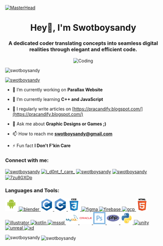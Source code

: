 [![MasterHead](https://blogger.googleusercontent.com/img/b/R29vZ2xl/AVvXsEg596JLP2KNbVCXTHmz8ib52diI4mKJeftQNc3_PSy7JCwveDSxhbZs02Cn3pqn4uCauNm7wjhOCttg7Mx-S8mBqd2QZlnCmTldHMI_terJKo-n6kXpEl8eW8QW4k1eh4jKDhcHZyVd2AggJR1pg9-k1cI8OcaPEj2dwbD1pW8c6D5JowZKJovsy8soaCbh/s16000/SwotboySandygt.png)](https://pracandify.blogspot.com/)
<h1 align="center">Hey👋, I'm Swotboysandy</h1>
<h3 align="center">A dedicated coder translating concepts into seamless digital realities through elegant and efficient code.</h3>
<div align="center">
<img align="center" alt="Coding" width="500" src="https://blogger.googleusercontent.com/img/b/R29vZ2xl/AVvXsEjq7WKQwsP_sqnrVc1ykpSfKKjEo6tdVF5LyXHtsJELvtk9w92Dlzyo80roGUnrxA4d50RauoKy9_XcbXPSQr1eTnHDFk6JMtBvY1RxpVb3HQVRNFHX0hQpt6l6d8fBVSstPOpGysF89PSDLODhkOnhR9rREq5uU7YQFdR-hby7fkXQAOMJc7_8X2HD4t1R/s16000/programming-angry-punching-keyboard-fw45yh2e39g24ylb.gif">
</div>
<p align="left"> <img src="https://komarev.com/ghpvc/?username=swotboysandy&label=Profile%20views&color=0e75b6&style=flat" alt="swotboysandy" /> </p>

<p align="left"> <a href="https://twitter.com/swotboysandy" target="blank"><img src="https://img.shields.io/twitter/follow/swotboysandy?logo=twitter&style=for-the-badge" alt="swotboysandy" /></a> </p>

- 🔭 I’m currently working on **Parallax Website**

- 🌱 I’m currently learning **C++ and JavaScript**

- 📝 I regularly write articles on [https://pracandify.blogspot.com/](https://pracandify.blogspot.com/)

- 💬 Ask me about **Graphic Designs or Games ;)**

- 📫 How to reach me **swotboysandy@gmail.com**

- ⚡ Fun fact **I Don't F'kin Care**

<h3 align="left">Connect with me:</h3>
<p align="left">
<a href="https://twitter.com/swotboysandy" target="blank"><img align="center" src="https://raw.githubusercontent.com/rahuldkjain/github-profile-readme-generator/master/src/images/icons/Social/twitter.svg" alt="swotboysandy" height="30" width="40" /></a>
<a href="https://instagram.com/i_d0nt_f_care_" target="blank"><img align="center" src="https://raw.githubusercontent.com/rahuldkjain/github-profile-readme-generator/master/src/images/icons/Social/instagram.svg" alt="i_d0nt_f_care_" height="30" width="40" /></a>
<a href="https://www.youtube.com/c/swotboysandy" target="blank"><img align="center" src="https://raw.githubusercontent.com/rahuldkjain/github-profile-readme-generator/master/src/images/icons/Social/youtube.svg" alt="swotboysandy" height="30" width="40" /></a>
<a href="https://codeforces.com/profile/swotboysandy" target="blank"><img align="center" src="https://raw.githubusercontent.com/rahuldkjain/github-profile-readme-generator/master/src/images/icons/Social/codeforces.svg" alt="swotboysandy" height="30" width="40" /></a>
<a href="https://discord.gg/7zu8GXDp" target="blank"><img align="center" src="https://raw.githubusercontent.com/rahuldkjain/github-profile-readme-generator/master/src/images/icons/Social/discord.svg" alt="7zu8GXDp" height="30" width="40" /></a>
</p>

<h3 align="left">Languages and Tools:</h3>
<p align="left"> <a href="https://developer.android.com" target="_blank" rel="noreferrer"> <img src="https://raw.githubusercontent.com/devicons/devicon/master/icons/android/android-original-wordmark.svg" alt="android" width="40" height="40"/> </a> <a href="https://www.blender.org/" target="_blank" rel="noreferrer"> <img src="https://download.blender.org/branding/community/blender_community_badge_white.svg" alt="blender" width="40" height="40"/> </a> <a href="https://www.cprogramming.com/" target="_blank" rel="noreferrer"> <img src="https://raw.githubusercontent.com/devicons/devicon/master/icons/c/c-original.svg" alt="c" width="40" height="40"/> </a> <a href="https://www.w3schools.com/cpp/" target="_blank" rel="noreferrer"> <img src="https://raw.githubusercontent.com/devicons/devicon/master/icons/cplusplus/cplusplus-original.svg" alt="cplusplus" width="40" height="40"/> </a> <a href="https://www.w3schools.com/css/" target="_blank" rel="noreferrer"> <img src="https://raw.githubusercontent.com/devicons/devicon/master/icons/css3/css3-original-wordmark.svg" alt="css3" width="40" height="40"/> </a> <a href="https://www.figma.com/" target="_blank" rel="noreferrer"> <img src="https://www.vectorlogo.zone/logos/figma/figma-icon.svg" alt="figma" width="40" height="40"/> </a> <a href="https://firebase.google.com/" target="_blank" rel="noreferrer"> <img src="https://www.vectorlogo.zone/logos/firebase/firebase-icon.svg" alt="firebase" width="40" height="40"/> </a> <a href="https://cloud.google.com" target="_blank" rel="noreferrer"> <img src="https://www.vectorlogo.zone/logos/google_cloud/google_cloud-icon.svg" alt="gcp" width="40" height="40"/> </a> <a href="https://www.w3.org/html/" target="_blank" rel="noreferrer"> <img src="https://raw.githubusercontent.com/devicons/devicon/master/icons/html5/html5-original-wordmark.svg" alt="html5" width="40" height="40"/> </a> <a href="https://www.adobe.com/in/products/illustrator.html" target="_blank" rel="noreferrer"> <img src="https://www.vectorlogo.zone/logos/adobe_illustrator/adobe_illustrator-icon.svg" alt="illustrator" width="40" height="40"/> </a> <a href="https://kotlinlang.org" target="_blank" rel="noreferrer"> <img src="https://www.vectorlogo.zone/logos/kotlinlang/kotlinlang-icon.svg" alt="kotlin" width="40" height="40"/> </a> <a href="https://www.microsoft.com/en-us/sql-server" target="_blank" rel="noreferrer"> <img src="https://www.svgrepo.com/show/303229/microsoft-sql-server-logo.svg" alt="mssql" width="40" height="40"/> </a> <a href="https://www.mysql.com/" target="_blank" rel="noreferrer"> <img src="https://raw.githubusercontent.com/devicons/devicon/master/icons/mysql/mysql-original-wordmark.svg" alt="mysql" width="40" height="40"/> </a> <a href="https://www.oracle.com/" target="_blank" rel="noreferrer"> <img src="https://raw.githubusercontent.com/devicons/devicon/master/icons/oracle/oracle-original.svg" alt="oracle" width="40" height="40"/> </a> <a href="https://www.photoshop.com/en" target="_blank" rel="noreferrer"> <img src="https://raw.githubusercontent.com/devicons/devicon/master/icons/photoshop/photoshop-line.svg" alt="photoshop" width="40" height="40"/> </a> <a href="https://www.php.net" target="_blank" rel="noreferrer"> <img src="https://raw.githubusercontent.com/devicons/devicon/master/icons/php/php-original.svg" alt="php" width="40" height="40"/> </a> <a href="https://www.python.org" target="_blank" rel="noreferrer"> <img src="https://raw.githubusercontent.com/devicons/devicon/master/icons/python/python-original.svg" alt="python" width="40" height="40"/> </a> <a href="https://unity.com/" target="_blank" rel="noreferrer"> <img src="https://www.vectorlogo.zone/logos/unity3d/unity3d-icon.svg" alt="unity" width="40" height="40"/> </a> <a href="https://unrealengine.com/" target="_blank" rel="noreferrer"> <img src="https://raw.githubusercontent.com/kenangundogan/fontisto/036b7eca71aab1bef8e6a0518f7329f13ed62f6b/icons/svg/brand/unreal-engine.svg" alt="unreal" width="40" height="40"/> </a> <a href="https://www.adobe.com/products/xd.html" target="_blank" rel="noreferrer"> <img src="https://cdn.worldvectorlogo.com/logos/adobe-xd.svg" alt="xd" width="40" height="40"/> </a> </p>

<p><img align="left" src="https://github-readme-stats.vercel.app/api/top-langs?username=swotboysandy&show_icons=true&locale=en&layout=compact" alt="swotboysandy" /></p>

<p>&nbsp;<img align="center" src="https://github-readme-stats.vercel.app/api?username=swotboysandy&show_icons=true&locale=en" alt="swotboysandy" /></p>
